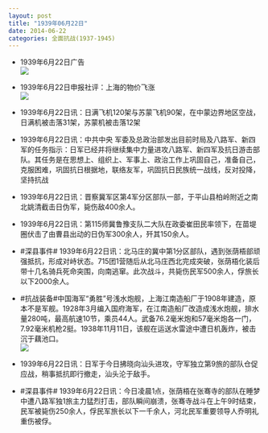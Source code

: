 ```yaml
---
layout: post
title: "1939年06月22日"
date: 2014-06-22
categories: 全面抗战(1937-1945)
---
```


<meta name="referrer" content="no-referrer" />

- 1939年6月22日广告 <br/><img src="https://ww3.sinaimg.cn/large/aca367d8jw1ehn9i9e8ofj20p30h4453.jpg" />

- 1939年6月22日申报社评：上海的物价飞涨 <br/><img src="https://ww4.sinaimg.cn/large/aca367d8jw1ehn7rve6b6j20pj0yqx0e.jpg" />

- 1939年6月22日讯：日满飞机120架与苏蒙飞机90架，在中蒙边界地区空战，日满机被击落31架，苏蒙机被击落12架 

- 1939年6月22日讯：中共中央 军委及总政治部发出目前时局及八路军、新四军的任务指示：日军已经并将继续集中力量进攻八路军、新四军及抗日游击部队。其任务是在思想上、组织上、军事上、政治工作上巩固自己，准备自己，克服困难，巩固抗日根据地，联络友军，巩固抗日民族统一战线，反对投降，坚持抗战 

- 1939年6月22日讯：晋察冀军区第4军分区部队一部，于平山县柏岭附近之南北姚清截击日伪军，毙伤敌400余人。 

- 1939年6月22日讯：第115师冀鲁豫支队二大队在政委崔田民率领下，在苗堤圈伏击了由曹县出动的日伪军300余人，歼其150余人。 

- #深县事件# 1939年6月22日讯：北马庄的冀中第1分区部队，遇到张荫梧部顽强抵抗，形成对峙状态。715团1营随后从北马庄西北完成突破，张荫梧化装后带十几名骑兵死命突围，向南逃窜。此次战斗，共毙伤民军500余人，俘旅长以下2000余人。 

- #抗战装备#中国海军“勇胜”号浅水炮舰，上海江南造船厂于1908年建造，原本不是军舰。1928年3月编入国府海军，在江南造船厂改造成浅水炮舰，排水量280吨，最高航速10节，乘员44人。武备76.2毫米炮和57毫米炮各一门，7.92毫米机枪2挺。1938年11月11日，该舰在运送水雷途中遭日机轰炸，被击沉于藕池口。 <br/><img src="https://ww1.sinaimg.cn/large/aca367d8jw1ehmnu9l997j20b406maaj.jpg" />

- 1939年6月22日讯：日军于今日拂晓向汕头进攻，守军独立第9旅的部队仓促应战，稍事抵抗即行撤走，汕头沦于敌手。 

- #深县事件# 1939年6月22日讯：今日凌晨1点，张荫梧在张骞寺的部队在睡梦中遭八路军独1旅主力猛烈打击，部队瞬间崩溃，张骞寺战斗在上午9时结束，民军被毙伤250余人，俘民军旅长以下一千余人，河北民军重要领导人乔明礼重伤被俘。 

